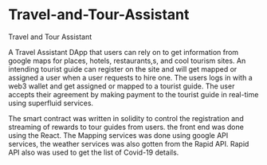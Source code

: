# Travel-and-Tour-Assistant
Travel and Tour Assistant

A Travel Assistant DApp that users can rely on to get information from google maps for places, hotels, restaurants,s, and cool tourism sites. An intending tourist guide can register on the site and will get mapped or assigned a user when a user requests to hire one. The users logs in with a web3 wallet and get assigned or mapped to a tourist guide. The user accepts their agreement by making payment to the tourist guide in real-time using superfluid services.


The smart contract was written in solidity to control the registration and streaming of rewards to tour guides from users. the front end was done using the React. The Mapping services was done using google API services, the weather services was also gotten from the Rapid API. Rapid API also was used to get the list of Covid-19 details. 
